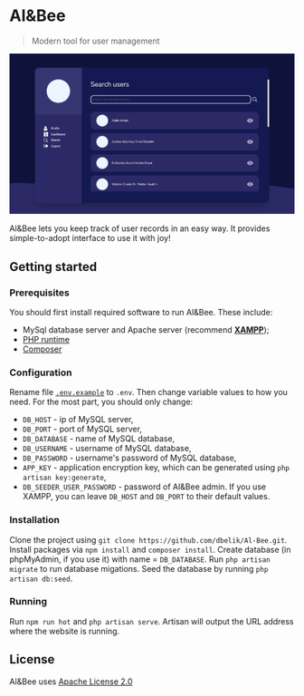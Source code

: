 # Al&Bee

> Modern tool for user management

<p align="center">
  <img src="./_assets/search_page.png" alt="Al&Bee" title="Al&Bee" />
</p>

Al&Bee lets you keep track of user records in an easy way. It provides 
simple-to-adopt interface to use it with joy!

## Getting started
### Prerequisites
You should first install required software to run Al&Bee. These include:
- MySql database server and Apache server (recommend [__XAMPP__](https://www.apachefriends.org/download.html));
- [PHP runtime](https://www.php.net/downloads)
- [Composer](https://getcomposer.org/download/)

### Configuration
Rename file [```.env.example```](./.env.example) to ```.env```. Then change variable values to how you need.
For the most part, you should only change:
- ```DB_HOST``` - ip of MySQL server,
- ```DB_PORT``` - port of MySQL server,
- ```DB_DATABASE``` - name of MySQL database,
- ```DB_USERNAME``` - username of MySQL database,
- ```DB_PASSWORD``` - username's password of MySQL database,
- ```APP_KEY``` - application encryption key, which can be generated using ```php artisan key:generate```,
- ```DB_SEEDER_USER_PASSWORD``` - password of Al&Bee admin.
If you use XAMPP, you can leave ```DB_HOST``` and ```DB_PORT``` to their default values.

### Installation
Clone the project using ```git clone https://github.com/dbelik/Al-Bee.git```.
Install packages via ```npm install``` and ```composer install```.
Create database (in phpMyAdmin, if you use it) with name = ```DB_DATABASE```.
Run ```php artisan migrate``` to run database migations.
Seed the database by running ```php artisan db:seed```.

### Running
Run ```npm run hot``` and ```php artisan serve```. Artisan will output the URL address where the website is running.

## License
Al&Bee uses [Apache License 2.0](./LICENSE)
